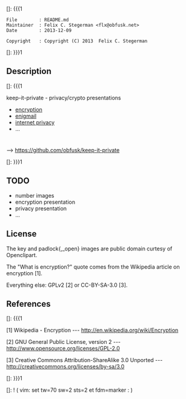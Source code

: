 []: {{{1

    File        : README.md
    Maintainer  : Felix C. Stegerman <flx@obfusk.net>
    Date        : 2013-12-09

    Copyright   : Copyright (C) 2013  Felix C. Stegerman

[]: }}}1

## Description
[]: {{{1

  keep-it-private - privacy/crypto presentations

  * [encryption](encryption/index.html)
  * [enigmail](enigmail/index.html)
  * [internet privacy](privacy/index.html)
  * ...

#

  --> https://github.com/obfusk/keep-it-private

[]: }}}1

## TODO

  * number images
  * encryption presentation
  * privacy presentation
  * ...

## License

  The key and padlock{,_open} images are public domain curtesy of
  Openclipart.

  The "What is encryption?" quote comes from the Wikipedia article on
  encryption [1].

  Everything else: GPLv2 [2] or CC-BY-SA-3.0 [3].

## References
[]: {{{1

  [1] Wikipedia - Encryption
  --- http://en.wikipedia.org/wiki/Encryption

  [2] GNU General Public License, version 2
  --- http://www.opensource.org/licenses/GPL-2.0

  [3] Creative Commons Attribution-ShareAlike 3.0 Unported
  --- http://creativecommons.org/licenses/by-sa/3.0

[]: }}}1

[]: ! ( vim: set tw=70 sw=2 sts=2 et fdm=marker : )

